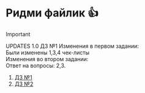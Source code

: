 # Ридми файлик :thumbsup:
>[!IMPORTANT]  
UPDATES 1.0 ДЗ №1 
Изменения в первом задании:   
Были изменены 1,3,4 чек-листы  
Изменения во втором задании:  
Ответ на вопросы: 2,3.  

1. [ДЗ №1](https://github.com/Yellowstoni/YALab/blob/main/ДЗ%20№1/ex1.md) 
2. [ДЗ №2](https://github.com/Yellowstoni/YALab/blob/main/ДЗ%20№2/ex2.md)